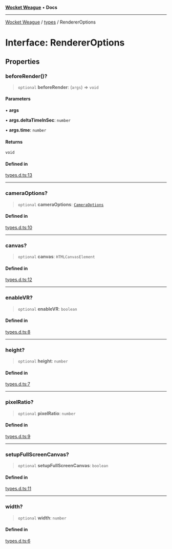 [**Wocket Weague**](../../README.md) • **Docs**

***

[Wocket Weague](../../modules.md) / [types](../README.md) / RendererOptions

# Interface: RendererOptions

## Properties

### beforeRender()?

> `optional` **beforeRender**: (`args`) => `void`

#### Parameters

• **args**

• **args.deltaTimeInSec**: `number`

• **args.time**: `number`

#### Returns

`void`

#### Defined in

[types.d.ts:13](https://github.com/Aebel-Shajan/Wocket-Weague/blob/5b758607dc322162aa7bb6e3ab674c98807f2d70/src/types.d.ts#L13)

***

### cameraOptions?

> `optional` **cameraOptions**: [`CameraOptions`](CameraOptions.md)

#### Defined in

[types.d.ts:10](https://github.com/Aebel-Shajan/Wocket-Weague/blob/5b758607dc322162aa7bb6e3ab674c98807f2d70/src/types.d.ts#L10)

***

### canvas?

> `optional` **canvas**: `HTMLCanvasElement`

#### Defined in

[types.d.ts:12](https://github.com/Aebel-Shajan/Wocket-Weague/blob/5b758607dc322162aa7bb6e3ab674c98807f2d70/src/types.d.ts#L12)

***

### enableVR?

> `optional` **enableVR**: `boolean`

#### Defined in

[types.d.ts:8](https://github.com/Aebel-Shajan/Wocket-Weague/blob/5b758607dc322162aa7bb6e3ab674c98807f2d70/src/types.d.ts#L8)

***

### height?

> `optional` **height**: `number`

#### Defined in

[types.d.ts:7](https://github.com/Aebel-Shajan/Wocket-Weague/blob/5b758607dc322162aa7bb6e3ab674c98807f2d70/src/types.d.ts#L7)

***

### pixelRatio?

> `optional` **pixelRatio**: `number`

#### Defined in

[types.d.ts:9](https://github.com/Aebel-Shajan/Wocket-Weague/blob/5b758607dc322162aa7bb6e3ab674c98807f2d70/src/types.d.ts#L9)

***

### setupFullScreenCanvas?

> `optional` **setupFullScreenCanvas**: `boolean`

#### Defined in

[types.d.ts:11](https://github.com/Aebel-Shajan/Wocket-Weague/blob/5b758607dc322162aa7bb6e3ab674c98807f2d70/src/types.d.ts#L11)

***

### width?

> `optional` **width**: `number`

#### Defined in

[types.d.ts:6](https://github.com/Aebel-Shajan/Wocket-Weague/blob/5b758607dc322162aa7bb6e3ab674c98807f2d70/src/types.d.ts#L6)
